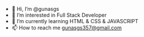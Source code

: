 - 👋 Hi, I’m @gunasgs
- 👀 I’m interested in Full Stack Developer 
- 🌱 I’m currently learning HTML & CSS & JAVASCRIPT 
- 📫 How to reach me gunasgs357@gmail.com

<!---
gunasgs/gunasgs is a ✨ special ✨ repository because its `README.md` (this file) appears on your GitHub profile.
You can click the Preview link to take a look at your changes.
--->
